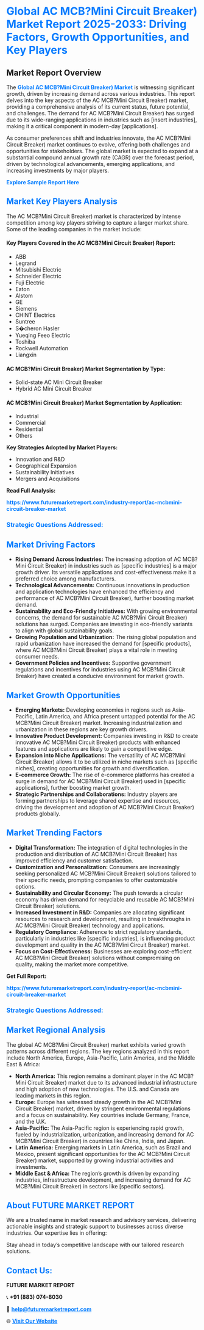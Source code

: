 <h1 style="color: #007BFF;">Global AC MCB?Mini Circuit Breaker) Market Report 2025-2033: Driving Factors, Growth Opportunities, and Key Players</h1>

<section id="overview">
<h2>Market Report Overview</h2>
<p>The <a href="https://www.futuremarketreport.com/industry-report/ac-mcbmini-circuit-breaker-market" style="color: #007BFF; text-decoration: none;"><strong>Global AC MCB?Mini Circuit Breaker) Market</strong></a> is witnessing significant growth, driven by increasing demand across various industries. This report delves into the key aspects of the AC MCB?Mini Circuit Breaker) market, providing a comprehensive analysis of its current status, future potential, and challenges. The demand for AC MCB?Mini Circuit Breaker) has surged due to its wide-ranging applications in industries such as [insert industries], making it a critical component in modern-day [applications].</p>
<p>As consumer preferences shift and industries innovate, the AC MCB?Mini Circuit Breaker) market continues to evolve, offering both challenges and opportunities for stakeholders. The global market is expected to expand at a substantial compound annual growth rate (CAGR) over the forecast period, driven by technological advancements, emerging applications, and increasing investments by major players.</p>
</section>

<section id="overview">
<p><a href="https://www.futuremarketreport.com/request-sample/reportId=116181" style="color: #007BFF; text-decoration: none;"><strong>Explore Sample Report Here</strong></a></p>
</section>

<section id="key-players">
<h2 style="color: #007BFF;">Market Key Players Analysis</h2>
<p>The AC MCB?Mini Circuit Breaker) market is characterized by intense competition among key players striving to capture a larger market share. Some of the leading companies in the market include:</p>
<h4>Key Players Covered in the AC MCB?Mini Circuit Breaker) Report:</h4>
<ul><li>ABB</li><li>Legrand</li><li>Mitsubishi Electric</li><li>Schneider Electric</li><li>Fuji Electric</li><li>Eaton</li><li>Alstom</li><li>GE</li><li>Siemens</li><li>CHINT Electrics</li><li>Suntree</li><li>S�cheron Hasler</li><li>Yueqing Feeo Electric</li><li>Toshiba</li><li>Rockwell Automation</li><li>Liangxin</li></ul>
<h4>AC MCB?Mini Circuit Breaker) Market Segmentation by Type:</h4>
<ul><li>Solid-state AC Mini Circuit Breaker</li><li>Hybrid AC Mini Circuit Breaker</li></ul>

<h4>AC MCB?Mini Circuit Breaker) Market Segmentation by Application:</h4>
<ul><li>Industrial</li><li>Commercial</li><li>Residential</li><li>Others</li></ul>
<p><strong>Key Strategies Adopted by Market Players:</strong></p>
<ul>
<li>Innovation and R&D</li>
<li>Geographical Expansion</li>
<li>Sustainability Initiatives</li>
<li>Mergers and Acquisitions</li>
</ul>
</section>

<section>
<p><strong>Read Full Analysis: </strong></p><a href="https://www.futuremarketreport.com/industry-report/ac-mcbmini-circuit-breaker-market" style="color: #007BFF; text-decoration: none;"><strong>https://www.futuremarketreport.com/industry-report/ac-mcbmini-circuit-breaker-market</strong></a>
<h3 style="color: #007BFF;">Strategic Questions Addressed:</h3>
</section>

<section id="driving-factors">
<h2 style="color: #007BFF;">Market Driving Factors</h2>
<ul>
<li><strong>Rising Demand Across Industries:</strong> The increasing adoption of AC MCB?Mini Circuit Breaker) in industries such as [specific industries] is a major growth driver. Its versatile applications and cost-effectiveness make it a preferred choice among manufacturers.</li>
<li><strong>Technological Advancements:</strong> Continuous innovations in production and application technologies have enhanced the efficiency and performance of AC MCB?Mini Circuit Breaker), further boosting market demand.</li>
<li><strong>Sustainability and Eco-Friendly Initiatives:</strong> With growing environmental concerns, the demand for sustainable AC MCB?Mini Circuit Breaker) solutions has surged. Companies are investing in eco-friendly variants to align with global sustainability goals.</li>
<li><strong>Growing Population and Urbanization:</strong> The rising global population and rapid urbanization have increased the demand for [specific products], where AC MCB?Mini Circuit Breaker) plays a vital role in meeting consumer needs.</li>
<li><strong>Government Policies and Incentives:</strong> Supportive government regulations and incentives for industries using AC MCB?Mini Circuit Breaker) have created a conducive environment for market growth.</li>
</ul>
</section>

<section id="growth-opportunities">
<h2 style="color: #007BFF;">Market Growth Opportunities</h2>
<ul>
<li><strong>Emerging Markets:</strong> Developing economies in regions such as Asia-Pacific, Latin America, and Africa present untapped potential for the AC MCB?Mini Circuit Breaker) market. Increasing industrialization and urbanization in these regions are key growth drivers.</li>
<li><strong>Innovative Product Development:</strong> Companies investing in R&D to create innovative AC MCB?Mini Circuit Breaker) products with enhanced features and applications are likely to gain a competitive edge.</li>
<li><strong>Expansion into Niche Applications:</strong> The versatility of AC MCB?Mini Circuit Breaker) allows it to be utilized in niche markets such as [specific niches], creating opportunities for growth and diversification.</li>
<li><strong>E-commerce Growth:</strong> The rise of e-commerce platforms has created a surge in demand for AC MCB?Mini Circuit Breaker) used in [specific applications], further boosting market growth.</li>
<li><strong>Strategic Partnerships and Collaborations:</strong> Industry players are forming partnerships to leverage shared expertise and resources, driving the development and adoption of AC MCB?Mini Circuit Breaker) products globally.</li>
</ul>
</section>

<section id="trending-factors">
<h2 style="color: #007BFF;">Market Trending Factors</h2>
<ul>
<li><strong>Digital Transformation:</strong> The integration of digital technologies in the production and distribution of AC MCB?Mini Circuit Breaker) has improved efficiency and customer satisfaction.</li>
<li><strong>Customization and Personalization:</strong> Consumers are increasingly seeking personalized AC MCB?Mini Circuit Breaker) solutions tailored to their specific needs, prompting companies to offer customizable options.</li>
<li><strong>Sustainability and Circular Economy:</strong> The push towards a circular economy has driven demand for recyclable and reusable AC MCB?Mini Circuit Breaker) solutions.</li>
<li><strong>Increased Investment in R&D:</strong> Companies are allocating significant resources to research and development, resulting in breakthroughs in AC MCB?Mini Circuit Breaker) technology and applications.</li>
<li><strong>Regulatory Compliance:</strong> Adherence to strict regulatory standards, particularly in industries like [specific industries], is influencing product development and quality in the AC MCB?Mini Circuit Breaker) market.</li>
<li><strong>Focus on Cost-Effectiveness:</strong> Businesses are exploring cost-efficient AC MCB?Mini Circuit Breaker) solutions without compromising on quality, making the market more competitive.</li>
</ul>
</section>

<section>
<p><strong>Get Full Report: </strong></p><a href="https://www.futuremarketreport.com/industry-report/ac-mcbmini-circuit-breaker-market" style="color: #007BFF; text-decoration: none;"><strong>https://www.futuremarketreport.com/industry-report/ac-mcbmini-circuit-breaker-market</strong></a>
<h3 style="color: #007BFF;">Strategic Questions Addressed:</h3>
</section>


<section id="regional-analysis">
<h2 style="color: #007BFF;">Market Regional Analysis</h2>
<p>The global AC MCB?Mini Circuit Breaker) market exhibits varied growth patterns across different regions. The key regions analyzed in this report include North America, Europe, Asia-Pacific, Latin America, and the Middle East & Africa:</p>
<ul>
<li><strong>North America:</strong> This region remains a dominant player in the AC MCB?Mini Circuit Breaker) market due to its advanced industrial infrastructure and high adoption of new technologies. The U.S. and Canada are leading markets in this region.</li>
<li><strong>Europe:</strong> Europe has witnessed steady growth in the AC MCB?Mini Circuit Breaker) market, driven by stringent environmental regulations and a focus on sustainability. Key countries include Germany, France, and the U.K.</li>
<li><strong>Asia-Pacific:</strong> The Asia-Pacific region is experiencing rapid growth, fueled by industrialization, urbanization, and increasing demand for AC MCB?Mini Circuit Breaker) in countries like China, India, and Japan.</li>
<li><strong>Latin America:</strong> Emerging markets in Latin America, such as Brazil and Mexico, present significant opportunities for the AC MCB?Mini Circuit Breaker) market, supported by growing industrial activities and investments.</li>
<li><strong>Middle East & Africa:</strong> The region’s growth is driven by expanding industries, infrastructure development, and increasing demand for AC MCB?Mini Circuit Breaker) in sectors like [specific sectors].</li>
</ul>
</section>

<footer>
<h2 style="color: #007BFF;">About FUTURE MARKET REPORT</h2>
<p>We are a trusted name in market research and advisory services, delivering actionable insights and strategic support to businesses across diverse industries. Our expertise lies in offering:</p>

<p>Stay ahead in today’s competitive landscape with our tailored research solutions.</p>

<h2 style="color: #007BFF;">Contact Us:</h2>
<p><strong>FUTURE MARKET REPORT</strong></p>
<p>📞 <strong>+91 (883) 074-8030</strong></p>
<p>📧 <strong><a href="mailto:help@futuremarketreport.com" style="color: #007BFF;">help@futuremarketreport.com</a></strong></p>
<p>🌐 <strong><a href="https://www.futuremarketreport.com/" style="color: #007BFF;">Visit Our Website</a></strong></p>
</footer>